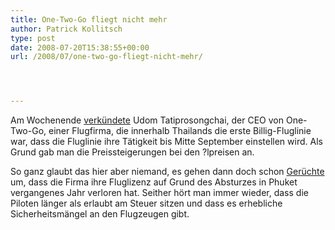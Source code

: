 ```yaml
---
title: One-Two-Go fliegt nicht mehr
author: Patrick Kollitsch
type: post
date: 2008-07-20T15:38:55+00:00
url: /2008/07/one-two-go-fliegt-nicht-mehr/




---
```

Am Wochenende [verkündete][1] Udom Tatiprosongchai, der <span class="caps">CEO</span> von One-Two-Go, einer Flugfirma, die innerhalb Thailands die erste Billig-Fluglinie war, dass die Fluglinie ihre Tätigkeit bis Mitte September einstellen wird. Als Grund gab man die Preissteigerungen bei den ?lpreisen an.

So ganz glaubt das hier aber niemand, es gehen dann doch schon [Gerüchte][2] um, dass die Firma ihre Fluglizenz auf Grund des Absturzes in Phuket vergangenes Jahr verloren hat. Seither hört man immer wieder, dass die Piloten länger als erlaubt am Steuer sitzen und dass es erhebliche Sicherheitsmängel an den Flugzeugen gibt.

 [1]: http://nationmultimedia.com/2008/07/19/headlines/headlines_30078459.php
 [2]: http://www.investigateudom.com/timeline.php